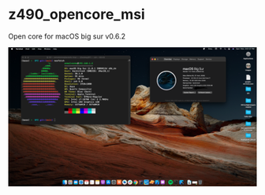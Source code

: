 # z490_opencore_msi
Open core for macOS big sur v0.6.2 

![About this Hackintosh](Screenshot%202020-11-01%20at%203.01.27%20PM.png)
